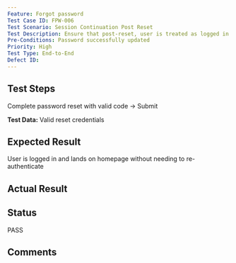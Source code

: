 ```yaml
---
Feature: Forgot password
Test Case ID: FPW-006
Test Scenario: Session Continuation Post Reset
Test Description: Ensure that post-reset, user is treated as logged in and redirected
Pre-Conditions: Password successfully updated
Priority: High
Test Type: End-to-End
Defect ID: 
---
```


## Test Steps
Complete password reset with valid code → Submit

**Test Data:** Valid reset credentials

## Expected Result
User is logged in and lands on homepage without needing to re-authenticate

## Actual Result


## Status
PASS

## Comments

